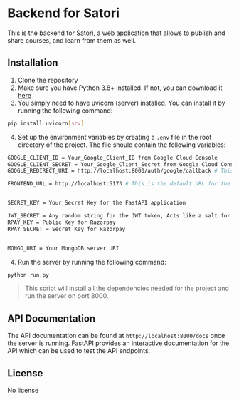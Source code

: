 # Backend for Satori

This is the backend for Satori, a web application that allows to publish and share courses, and learn from them as well. 

## Installation

1. Clone the repository
2. Make sure you have Python 3.8+ installed. If not, you can download it [here](https://www.python.org/downloads/)
3. You simply need to have uvicorn (server) installed. You can install it by running the following command:
```bash
pip install uvicorn[srv]
```
4. Set up the environment variables by creating a `.env` file in the root directory of the project. The file should contain the following variables:
```bash
GOOGLE_CLIENT_ID = Your_Google_Client_ID from Google Cloud Console
GOOGLE_CLIENT_SECRET = Your_Google_Client_Secret from Google Cloud Console
GOOGLE_REDIRECT_URI = http://localhost:8000/auth/google/callback # This is the default redirect URI for the Google OAuth2.0, replace it with your own if you host the server on a different port.

FRONTEND_URL = http://localhost:5173 # This is the default URL for the frontend, replace it with your own if you host the frontend on a different port/URL.


SECRET_KEY = Your Secret Key for the FastAPI application

JWT_SECRET = Any random string for the JWT token, Acts like a salt for the JWT token
RPAY_KEY = Public Key for Razorpay
RPAY_SECRET = Secret Key for Razorpay


MONGO_URI = Your MongoDB server URI

```

4. Run the server by running the following command:
```bash
python run.py
```
> This script will install all the dependencies needed for the project and run the server on port 8000.

## API Documentation

The API documentation can be found at `http://localhost:8000/docs` once the server is running. FastAPI provides an interactive documentation for the API which can be used to test the API endpoints.

## License

No license

```